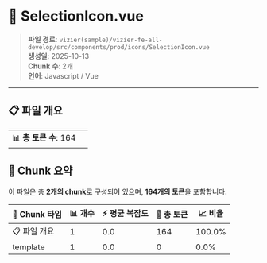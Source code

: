 # 📄 SelectionIcon.vue

> **파일 경로**: `vizier(sample)/vizier-fe-all-develop/src/components/prod/icons/SelectionIcon.vue`  
> **생성일**: 2025-10-13  
> **Chunk 수**: 2개  
> **언어**: Javascript / Vue
---


## 📋 파일 개요

| | |
|--|--|
| 📊 **총 토큰 수**: 164 |  |






## 🧩 Chunk 요약

이 파일은 총 **2개의 chunk**로 구성되어 있으며, **164개의 토큰**을 포함합니다.

| 🧩 Chunk 타입 | 📊 개수 | ⚡ 평균 복잡도 | 📝 총 토큰 | 📈 비율 |
|---------------|--------|-------------|----------|--------|
| 📋 파일 개요 | 1 | 0.0 | 164 | 100.0% |
| template | 1 | 0.0 | 0 | 0.0% |

